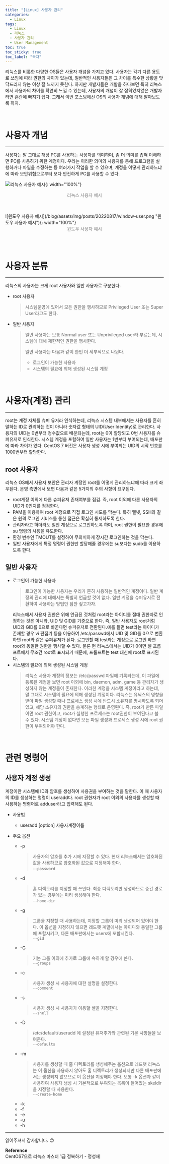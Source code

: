 ```yaml
---
title: "[Linux] 사용자 관리"
categories:
  - Linux
tags:
  - Linux
  - 리눅스
  - 사용자 관리
  - User Management
toc: true
toc_sticky: true
toc_label: "목차"
---
```


리눅스를 비롯한 다양한 OS들은 사용자 개념을 가지고 있다. 사용자는 각기 다른 용도로 쓰임에 따라 권한의 차이가 있는데, 일반적인 사용자들은 그 차이를 특수한 상황을 맞닥드리지 않는 이상 잘 느끼지 못한다. 하지만 개발자들은 개발을 하다보면 특히 리눅스에서 사용자의 차이를 확연히 느낄 수 있는데, 사용자의 개념이 잘 잡혀있지않은 개발자라면 혼란에 빠지기 쉽다. 그래서 이번 포스팅에선 OS의 사용자 개념에 대해 알아보도록 하자.

<br>

# 사용자 개념
---
사용자는 말 그대로 해당 PC를 사용하는 사용자를 의미하며, 좀 더 의미를 좁혀 이해하면 PC를 사용하기 위한 계정이다. 우리는 이러한 의미의 사용자를 통해 프로그램을 실행하거나 파일을 수정하는 등 여러가지 작업을 할 수 있으며, 계정을 어떻게 관리하느냐에 따라 보안위협으로부터 보다 안전하게 PC를 사용할 수 있다.

![리눅스 사용자 예시](/blog/assets/img/posts/20220817/linux-user.png "리눅스 사용자 예시"){: width="100%"}
<div style="color: gray; text-align: center; margin-bottom: 30px;">리눅스 사용자 예시</div>
<br>
![윈도우 사용자 예시](/blog/assets/img/posts/20220817/window-user.png "윈도우 사용자 예시"){: width="100%"}
<div style="color: gray; text-align: center; margin-bottom: 30px;">윈도우 사용자 예시</div>

<br>

# 사용자 분류
---
리눅스의 사용자는 크게 root 사용자와 일반 사용자로 구분한다.
- root 사용자
  >시스템운영에 있어서 모든 권한을 행사하므로 Privileged User 또는 Super User라고도 한다. 
- 일반 사용자 
  >일반 사용자는 보통 Normal user 또는 Unprivileged user라 부르는데, 시스템에 대해 제한적인 권한을 행사한다.
  >
  >일반 사용자는 다음과 같이 한번 더 세부적으로 나뉜다.
  >- 로그인이 가능한 사용자
  >- 시스템의 필요에 의해 생성된 시스템 계정

<br>

# 사용자(계정) 관리
---
root는 계정 자체를 슈퍼 유저라 인식하는데, 리눅스 시스템 내부에서는 사용자를 흔히 말하는 ID로 관리하는 것이 아니라 숫자값 형태의 UID(User Identity)로 관리한다. 사용자의 UID는 0번부터 정수값으로 배분되는데, root는 0이 할당되고 0번 사용자를 슈퍼유저로 인식한다. 시스템 계정을 포함하여 일반 사용자는 1번부터 부여되는데, 배포판에 따라 차이가 있다. CentOS 7 버전은 사용자 생성 시에 부여되는 UID의 시작 번호를 1000번부터 할당한다.

## root 사용자
리눅스 OS에서 사용자 보안은 관리자 계정인 root를 어떻게 관리하느냐에 따라 크게 좌우된다. 운영 측면에서 보면 다음과 같은 5가지의 주의 사항이 요구된다.
- root계정 이외에 다른 슈퍼유저 존재여부를 점검. 즉, root 이외에 다른 사용자의 UID가 0인지를 점검한다.
- PAM을 이용하여 root 계정으로 직접 로그인 시도를 막는다. 특히 텔넷, SSH와 같은 원격 로그인 서비스를 통한 접근은 확실히 통제하도록 한다.
- 관리자라고 하더라도 일반 계정으로 로그인하도록 하며, root 권한이 필요한 경우에 su 명령의 사용을 유도한다.
- 환경 변수인 TMOUT를 설정하여 무의미하게 장시간 로그인하는 것을 막는다.
- 일반 사용자에게 특정 명령어 권한만 할당해줄 경우에는 su보다는 sudo를 이용하도록 한다.

## 일반 사용자
- 로그인이 가능한 사용자
  > 로그인이 가능한 사용자는 우리가 흔히 사용하는 일반적인 계정이다. 일반 계정의 관리에 대해서는 특별히 언급할 것이 없다. 일반 계정을 슈퍼유저로 전환하여 사용하는 방법만 잠깐 짚고가자.  
  >
  리눅스에서 사용자 권한은 위에 언급된 것처럼 root라는 아이디를 절대 권한자로 인정하는 것은 아니라, UID 및 GID를 기준으로 한다. 즉, 일반 사용자도 root처럼 UID와 GID를 0으로 바꾼다면 슈퍼유저로 전환된다.예를 들면 test라는 아이디가 존재할 경우 vi 편집기 등을 이용하여 /etc/passwd에서 UID 및 GID를 0으로 변환하면 root와 같은 슈퍼유저가 된다. 로그인할 때 test라는 계정으로 로그인 하면 root와 동일한 권한을 행사할 수 있다. 물론 현 리눅스에서는 UID가 0이면 셸 프롬프트에서 무조건 root로 표시되기 때문에, 프롬프트는 test 대신에 root로 표시된다.
- 시스템의 필요에 의해 생성된 시스템 계정
  > 리눅스 사용자 계정의 정보는 /etc/passwd 파일에 기록되는데, 이 파일에 등록된 계정을 보면 root 이외에 bin, daemon, adm, game 등 관리자가 생성하지 않는 계정들이 존재한다. 이러한 계정을 시스템 계정이라고 하는데, 말 그대로 시스템의 필요에 의해 생성된 계정이다. 리눅스는 유닉스의 영향을 받아 파일 생성할 때나 프로세스 생성 시에 반드시 소유자를 명시하도록 되어 있고, 해당 소유자의 권한을 승계하는 형태로 운영된다. 즉, root가 만든 파일이면 root 권한이고, root가 실행한 프로세스는 root권한이 부여된다고 볼 수 있다. 시스템 계정이 없다면 모든 파일 생성과 프로세스 생성 시에 root 권한이 부여되어야 한다.

<br>

# 관련 명령어
## 사용자 계정 생성
계정이란 시스템에 ID와 암호를 생성하여 사용권을 부여하는 것을 말한다. 이 때 사용자의 ID를 생성하는 명령이 useradd다. root 권한자가 root 이외의 사용자를 생성할 때 사용하는 명령어로 adduser라고 입력해도 된다.

- 사용법
  - useradd [option] 사용자계정이름

- 주요 옵션
  - -p
    >사용자의 암호를 추가 시에 지정할 수 있다. 현재 리눅스에서는 암호화된 값을 사용하므로 암호화된 값으로 지정해야 한다.  
    >­`--password`
  - -d
    >홈 디렉토리를 지정할 때 쓰인다. 최종 디렉토리만 생성하므로 중간 경로가 있는 경우에는 미리 생성해야 한다.  
    >­`--home-dir`
  - -g
    >그룹을 지정할 때 사용하는데, 지정할 그룹이 미리 생성되어 있어야 한다. 이 옵션을 지정하지 않으면 레드햇 계열에서는 아이디와 동일한 그룹에 포함시키고, 다른 배포판에서는 users에 포함시킨다.  
    >`--gid`
  - -G
    >기본 그룹 이외에 추가로 그룹에 속하게 할 경우에 쓴다.  
    >`--groups`
  - -c
    >사용자 생성 시 사용자에 대한 설명을 설정한다.  
    >`--comment`
  - -s
    >사용자 생성 시 사용자가 이용할 셸을 지정한다.  
    >`--shell`
  - -D
    >/etc/default/useradd 에 설정된 유저추가와 관련된 기본 사항들을 보여준다.  
    >`--defaults`
  - -m
    >사용자를 생성할 때 홈 디렉토리를 생성해주는 옵션으로 레드햇 리눅스는 이 옵션을 사용하지 않아도 홈 디렉토리가 생성되지만 다른 배포판에서는 생성되지 않으므로 이 옵션을 지정해야 한다. 보통 -k 옵션과 같이 사용하여 사용자 생성 시 기본적으로 부여되는 목록이 들어있는 skeldir을 지정할 때 사용한다.  
    >`--create-home`
  - -k
  - -f
  - -e
  - -u
  - -h

---

읽어주셔서 감사합니다. 😊

__Reference__  
CentOS7으로 리눅스 마스터 1급 정복하기 - 정성재  